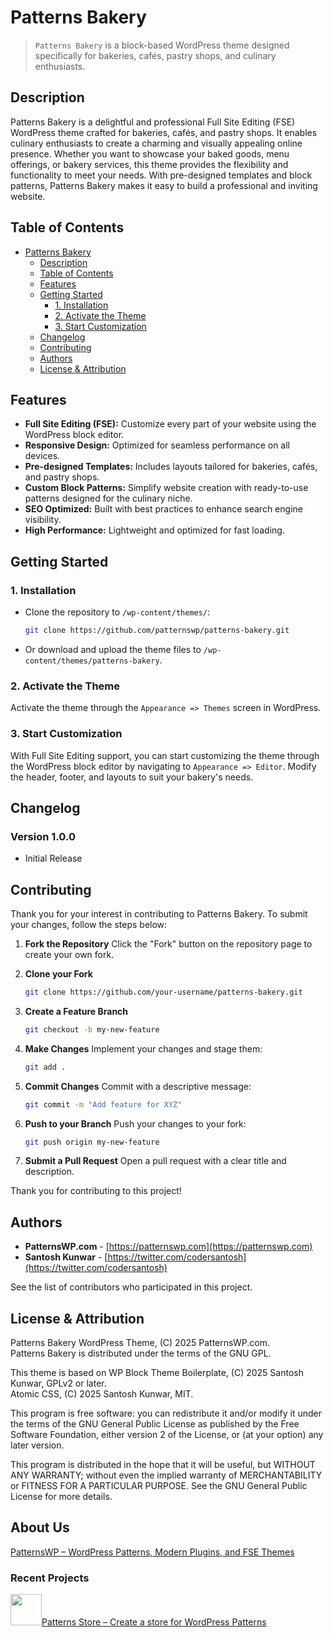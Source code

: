 # Patterns Bakery

> `Patterns Bakery` is a block-based WordPress theme designed specifically for bakeries, cafés, pastry shops, and culinary enthusiasts.

## Description

Patterns Bakery is a delightful and professional Full Site Editing (FSE) WordPress theme crafted for bakeries, cafés, and pastry shops. It enables culinary enthusiasts to create a charming and visually appealing online presence. Whether you want to showcase your baked goods, menu offerings, or bakery services, this theme provides the flexibility and functionality to meet your needs. With pre-designed templates and block patterns, Patterns Bakery makes it easy to build a professional and inviting website.

## Table of Contents

- [Patterns Bakery](#patterns-bakery)
  - [Description](#description)
  - [Table of Contents](#table-of-contents)
  - [Features](#features)
  - [Getting Started](#getting-started)
    - [1. Installation](#1-installation)
    - [2. Activate the Theme](#2-activate-the-theme)
    - [3. Start Customization](#3-start-customization)
  - [Changelog](#changelog)
  - [Contributing](#contributing)
  - [Authors](#authors)
  - [License & Attribution](#license--attribution)

## Features

- **Full Site Editing (FSE):** Customize every part of your website using the WordPress block editor.
- **Responsive Design:** Optimized for seamless performance on all devices.
- **Pre-designed Templates:** Includes layouts tailored for bakeries, cafés, and pastry shops.
- **Custom Block Patterns:** Simplify website creation with ready-to-use patterns designed for the culinary niche.
- **SEO Optimized:** Built with best practices to enhance search engine visibility.
- **High Performance:** Lightweight and optimized for fast loading.

## Getting Started

### 1. Installation

- Clone the repository to `/wp-content/themes/`:

  ```sh
  git clone https://github.com/patternswp/patterns-bakery.git
  ```

- Or download and upload the theme files to `/wp-content/themes/patterns-bakery`.

### 2. Activate the Theme

Activate the theme through the `Appearance => Themes` screen in WordPress.

### 3. Start Customization

With Full Site Editing support, you can start customizing the theme through the WordPress block editor by navigating to `Appearance => Editor`. Modify the header, footer, and layouts to suit your bakery's needs.

## Changelog

### Version 1.0.0

- Initial Release

## Contributing

Thank you for your interest in contributing to Patterns Bakery. To submit your changes, follow the steps below:

1. **Fork the Repository**
   Click the "Fork" button on the repository page to create your own fork.

2. **Clone your Fork**

   ```sh
   git clone https://github.com/your-username/patterns-bakery.git
   ```

3. **Create a Feature Branch**

   ```sh
   git checkout -b my-new-feature
   ```

4. **Make Changes**
   Implement your changes and stage them:

   ```sh
   git add .
   ```

5. **Commit Changes**
   Commit with a descriptive message:

   ```sh
   git commit -m "Add feature for XYZ"
   ```

6. **Push to your Branch**
   Push your changes to your fork:

   ```sh
   git push origin my-new-feature
   ```

7. **Submit a Pull Request**
   Open a pull request with a clear title and description.

Thank you for contributing to this project!

## Authors

- **PatternsWP.com** - [https://patternswp.com](https://patternswp.com)
- **Santosh Kunwar** - [https://twitter.com/codersantosh](https://twitter.com/codersantosh)

See the list of contributors who participated in this project.

## License & Attribution

Patterns Bakery WordPress Theme, (C) 2025 PatternsWP.com.  
Patterns Bakery is distributed under the terms of the GNU GPL.

This theme is based on WP Block Theme Boilerplate, (C) 2025 Santosh Kunwar, GPLv2 or later.  
Atomic CSS, (C) 2025 Santosh Kunwar, MIT.

This program is free software: you can redistribute it and/or modify it under the terms of the GNU General Public License as published by the Free Software Foundation, either version 2 of the License, or (at your option) any later version.

This program is distributed in the hope that it will be useful, but WITHOUT ANY WARRANTY; without even the implied warranty of MERCHANTABILITY or FITNESS FOR A PARTICULAR PURPOSE. See the GNU General Public License for more details.

## About Us

[PatternsWP – WordPress Patterns, Modern Plugins, and FSE Themes](https://patternswp.com/)

### Recent Projects

<a href="https://wordpress.org/plugins/patterns-store/" target="_blank"><img src="https://ps.w.org/patterns-store/assets/icon.svg" width="50" height="50" />Patterns Store – Create a store for WordPress Patterns</a>
